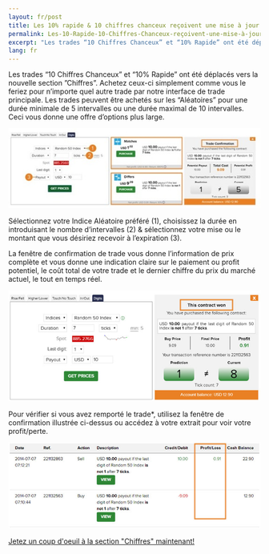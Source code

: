 ```yaml
---
layout: fr/post
title: Les 10% rapide & 10 chiffres chanceux reçoivent une mise à jour complète
permalink: Les-10-Rapide-10-Chiffres-Chanceux-reçoivent-une-mise-à-jour-complète
excerpt: "Les trades “10 Chiffres Chanceux” et “10% Rapide” ont été déplacés vers la nouvelle section Chiffres. Achetez ceux-ci simplement comme vous le feriez pour n’importe quel autre trade par notre interface..."
lang: fr
---
```


Les trades “10 Chiffres Chanceux” et “10% Rapide” ont été déplacés vers la nouvelle section ”Chiffres”. Achetez ceux-ci simplement comme vous le feriez pour n’importe quel autre trade par notre interface de trade principale. Les trades peuvent être achetés sur les “Aléatoires” pour une durée minimale de 5 intervalles ou une durée maximal de 10 intervalles. Ceci vous donne une offre d’options plus large.

[![](post_images/3174351.jpg)](https://www.binary.com/c/trade.cgi?market=random&time=7t&form_name=digits&expiry_type=duration&amount_type=payout&H=%2B0&currency=USD&underlying_symbol=R_50&amount=10&date_start=now&type=DIGITMATCH&l=FR&utm_medium=social&utm_source=blog&utm_content=whatsnew)

Sélectionnez votre Indice Aléatoire préféré (1), choisissez la durée en introduisant le nombre d’intervalles  (2) & sélectionnez votre mise ou le montant que vous désiriez recevoir à l’expiration (3).

La fenêtre de confirmation de trade vous donne l’information de prix complète et vous donne une indication claire sur le paiement ou profit potentiel, le coût total de votre trade et le dernier chiffre du prix du marché actuel, le tout en temps réel.

[![](post_images/424918_orig.jpg)](https://www.binary.com/c/trade.cgi?market=random&time=7t&form_name=digits&expiry_type=duration&amount_type=payout&H=%2B0&currency=USD&underlying_symbol=R_50&amount=10&date_start=now&type=DIGITMATCH&l=FR&utm_medium=social&utm_source=blog&utm_content=whatsnew)

Pour vérifier si vous avez remporté le trade*, utilisez la fenêtre de confirmation illustrée ci-dessus ou accédez à votre extrait pour voir votre profit/perte.

[![](post_images/9714301_orig.jpg)](https://www.binary.com/c/trade.cgi?market=random&time=7t&form_name=digits&expiry_type=duration&amount_type=payout&H=%2B0&currency=USD&underlying_symbol=R_50&amount=10&date_start=now&type=DIGITMATCH&l=FR&utm_medium=social&utm_source=blog&utm_content=whatsnew)

[Jetez un coup d'oeuil à la section "Chiffres" maintenant!](https://www.binary.com/c/trade.cgi?market=random&time=7t&form_name=digits&expiry_type=duration&amount_type=payout&H=%2B0&currency=USD&underlying_symbol=R_50&amount=10&date_start=now&type=DIGITMATCH&l=FR&utm_medium=social&utm_source=blog&utm_content=whatsnew)
